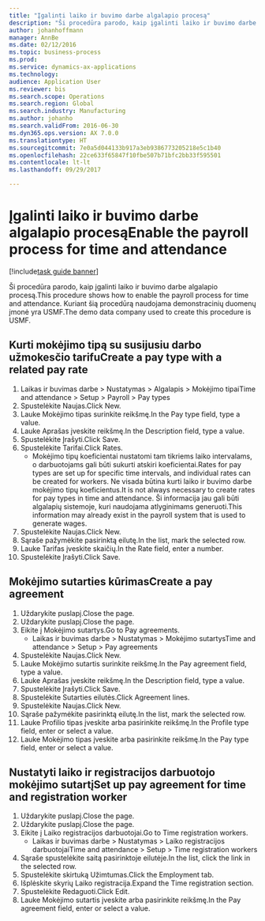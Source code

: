 ```yaml
--- 
title: "Įgalinti laiko ir buvimo darbe algalapio procesą"
description: "Ši procedūra parodo, kaip įgalinti laiko ir buvimo darbe algalapio procesą."
author: johanhoffmann
manager: AnnBe
ms.date: 02/12/2016
ms.topic: business-process
ms.prod: 
ms.service: dynamics-ax-applications
ms.technology: 
audience: Application User
ms.reviewer: bis
ms.search.scope: Operations
ms.search.region: Global
ms.search.industry: Manufacturing
ms.author: johanho
ms.search.validFrom: 2016-06-30
ms.dyn365.ops.version: AX 7.0.0
ms.translationtype: HT
ms.sourcegitcommit: 7e0a5d044133b917a3eb9386773205218e5c1b40
ms.openlocfilehash: 22ce633f65847f10fbe507b71bfc2bb33f595501
ms.contentlocale: lt-lt
ms.lasthandoff: 09/29/2017

---
```

# <a name="enable-the-payroll-process-for-time-and-attendance"></a><span data-ttu-id="1b584-103">Įgalinti laiko ir buvimo darbe algalapio procesą</span><span class="sxs-lookup"><span data-stu-id="1b584-103">Enable the payroll process for time and attendance</span></span>

[!include[task guide banner](../../includes/task-guide-banner.md)]

<span data-ttu-id="1b584-104">Ši procedūra parodo, kaip įgalinti laiko ir buvimo darbe algalapio procesą.</span><span class="sxs-lookup"><span data-stu-id="1b584-104">This procedure shows how to enable the payroll process for time and attendance.</span></span> <span data-ttu-id="1b584-105">Kuriant šią procedūrą naudojama demonstracinių duomenų įmonė yra USMF.</span><span class="sxs-lookup"><span data-stu-id="1b584-105">The demo data company used to create this procedure is USMF.</span></span>


## <a name="create-a-pay-type-with-a-related-pay-rate"></a><span data-ttu-id="1b584-106">Kurti mokėjimo tipą su susijusiu darbo užmokesčio tarifu</span><span class="sxs-lookup"><span data-stu-id="1b584-106">Create a pay type with a related pay rate</span></span>
1. <span data-ttu-id="1b584-107">Laikas ir buvimas darbe > Nustatymas > Algalapis > Mokėjimo tipai</span><span class="sxs-lookup"><span data-stu-id="1b584-107">Time and attendance > Setup > Payroll > Pay types</span></span>
2. <span data-ttu-id="1b584-108">Spustelėkite Naujas.</span><span class="sxs-lookup"><span data-stu-id="1b584-108">Click New.</span></span>
3. <span data-ttu-id="1b584-109">Lauke Mokėjimo tipas surinkite reikšmę.</span><span class="sxs-lookup"><span data-stu-id="1b584-109">In the Pay type field, type a value.</span></span>
4. <span data-ttu-id="1b584-110">Lauke Aprašas įveskite reikšmę.</span><span class="sxs-lookup"><span data-stu-id="1b584-110">In the Description field, type a value.</span></span>
5. <span data-ttu-id="1b584-111">Spustelėkite Įrašyti.</span><span class="sxs-lookup"><span data-stu-id="1b584-111">Click Save.</span></span>
6. <span data-ttu-id="1b584-112">Spustelėkite Tarifai.</span><span class="sxs-lookup"><span data-stu-id="1b584-112">Click Rates.</span></span>
    * <span data-ttu-id="1b584-113">Mokėjimo tipų koeficientai nustatomi tam tikriems laiko intervalams, o darbuotojams gali būti sukurti atskiri koeficientai.</span><span class="sxs-lookup"><span data-stu-id="1b584-113">Rates for pay types are set up for specific time intervals, and individual rates can be created for workers.</span></span> <span data-ttu-id="1b584-114">Ne visada būtina kurti laiko ir buvimo darbe mokėjimo tipų koeficientus.</span><span class="sxs-lookup"><span data-stu-id="1b584-114">It is not always necessary to create rates for pay types in time and attendance.</span></span> <span data-ttu-id="1b584-115">Ši informacija jau gali būti algalapių sistemoje, kuri naudojama atlyginimams generuoti.</span><span class="sxs-lookup"><span data-stu-id="1b584-115">This information may already exist in the payroll system that is used to generate wages.</span></span>  
7. <span data-ttu-id="1b584-116">Spustelėkite Naujas.</span><span class="sxs-lookup"><span data-stu-id="1b584-116">Click New.</span></span>
8. <span data-ttu-id="1b584-117">Sąraše pažymėkite pasirinktą eilutę.</span><span class="sxs-lookup"><span data-stu-id="1b584-117">In the list, mark the selected row.</span></span>
9. <span data-ttu-id="1b584-118">Lauke Tarifas įveskite skaičių.</span><span class="sxs-lookup"><span data-stu-id="1b584-118">In the Rate field, enter a number.</span></span>
10. <span data-ttu-id="1b584-119">Spustelėkite Įrašyti.</span><span class="sxs-lookup"><span data-stu-id="1b584-119">Click Save.</span></span>

## <a name="create-a-pay-agreement"></a><span data-ttu-id="1b584-120">Mokėjimo sutarties kūrimas</span><span class="sxs-lookup"><span data-stu-id="1b584-120">Create a pay agreement</span></span>
1. <span data-ttu-id="1b584-121">Uždarykite puslapį.</span><span class="sxs-lookup"><span data-stu-id="1b584-121">Close the page.</span></span>
2. <span data-ttu-id="1b584-122">Uždarykite puslapį.</span><span class="sxs-lookup"><span data-stu-id="1b584-122">Close the page.</span></span>
3. <span data-ttu-id="1b584-123">Eikite į Mokėjimo sutartys.</span><span class="sxs-lookup"><span data-stu-id="1b584-123">Go to Pay agreements.</span></span>
    * <span data-ttu-id="1b584-124">Laikas ir buvimas darbe > Nustatymas > Mokėjimo sutartys</span><span class="sxs-lookup"><span data-stu-id="1b584-124">Time and attendance > Setup > Pay agreements</span></span>  
4. <span data-ttu-id="1b584-125">Spustelėkite Naujas.</span><span class="sxs-lookup"><span data-stu-id="1b584-125">Click New.</span></span>
5. <span data-ttu-id="1b584-126">Lauke Mokėjimo sutartis surinkite reikšmę.</span><span class="sxs-lookup"><span data-stu-id="1b584-126">In the Pay agreement field, type a value.</span></span>
6. <span data-ttu-id="1b584-127">Lauke Aprašas įveskite reikšmę.</span><span class="sxs-lookup"><span data-stu-id="1b584-127">In the Description field, type a value.</span></span>
7. <span data-ttu-id="1b584-128">Spustelėkite Įrašyti.</span><span class="sxs-lookup"><span data-stu-id="1b584-128">Click Save.</span></span>
8. <span data-ttu-id="1b584-129">Spustelėkite Sutarties eilutės.</span><span class="sxs-lookup"><span data-stu-id="1b584-129">Click Agreement lines.</span></span>
9. <span data-ttu-id="1b584-130">Spustelėkite Naujas.</span><span class="sxs-lookup"><span data-stu-id="1b584-130">Click New.</span></span>
10. <span data-ttu-id="1b584-131">Sąraše pažymėkite pasirinktą eilutę.</span><span class="sxs-lookup"><span data-stu-id="1b584-131">In the list, mark the selected row.</span></span>
11. <span data-ttu-id="1b584-132">Lauke Profilio tipas įveskite arba pasirinkite reikšmę.</span><span class="sxs-lookup"><span data-stu-id="1b584-132">In the Profile type field, enter or select a value.</span></span>
12. <span data-ttu-id="1b584-133">Lauke Mokėjimo tipas įveskite arba pasirinkite reikšmę.</span><span class="sxs-lookup"><span data-stu-id="1b584-133">In the Pay type field, enter or select a value.</span></span>

## <a name="set-up-pay-agreement-for-time-and-registration-worker"></a><span data-ttu-id="1b584-134">Nustatyti laiko ir registracijos darbuotojo mokėjimo sutartį</span><span class="sxs-lookup"><span data-stu-id="1b584-134">Set up pay agreement for time and registration worker</span></span>
1. <span data-ttu-id="1b584-135">Uždarykite puslapį.</span><span class="sxs-lookup"><span data-stu-id="1b584-135">Close the page.</span></span>
2. <span data-ttu-id="1b584-136">Uždarykite puslapį.</span><span class="sxs-lookup"><span data-stu-id="1b584-136">Close the page.</span></span>
3. <span data-ttu-id="1b584-137">Eikite į Laiko registracijos darbuotojai.</span><span class="sxs-lookup"><span data-stu-id="1b584-137">Go to Time registration workers.</span></span>
    * <span data-ttu-id="1b584-138">Laikas ir buvimas darbe > Nustatymas > Laiko registracijos darbuotojai</span><span class="sxs-lookup"><span data-stu-id="1b584-138">Time and attendance > Setup > Time registration workers</span></span>  
4. <span data-ttu-id="1b584-139">Sąraše spustelėkite saitą pasirinktoje eilutėje.</span><span class="sxs-lookup"><span data-stu-id="1b584-139">In the list, click the link in the selected row.</span></span>
5. <span data-ttu-id="1b584-140">Spustelėkite skirtuką Užimtumas.</span><span class="sxs-lookup"><span data-stu-id="1b584-140">Click the Employment tab.</span></span>
6. <span data-ttu-id="1b584-141">Išplėskite skyrių Laiko registracija.</span><span class="sxs-lookup"><span data-stu-id="1b584-141">Expand the Time registration section.</span></span>
7. <span data-ttu-id="1b584-142">Spustelėkite Redaguoti.</span><span class="sxs-lookup"><span data-stu-id="1b584-142">Click Edit.</span></span>
8. <span data-ttu-id="1b584-143">Lauke Mokėjimo sutartis įveskite arba pasirinkite reikšmę.</span><span class="sxs-lookup"><span data-stu-id="1b584-143">In the Pay agreement field, enter or select a value.</span></span>



